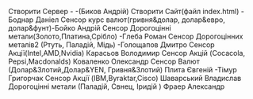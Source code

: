 Створити Сервер -               -(Биков Андрій)
Створити Сайт(файл index.html) - Боднар Даніел
Сенсор курс валют(гривня&долар, долар&евро, долар&фунт)-Бойко Андрій
Сенсор Дорогоцінні метали(Золото,Платина,Срібло)      -Глеба Роман
Сенсор Дорогоцінних металів2 (Ртуть, Паладій, Мідь)    -Голощапов Дмитро
Сенсор Акції(Intel,AMD,Nvidia)                        Карасьов Володимир
Сенсор Акцій (Cocacola, Pepsi,Macdonalds)            Коваленко Олександр
Сенсор Валют (Долар&Злотий,Долар&YEN, Гривня&Злотий)  Плита Євгеній -Тімур Григорчак
Сенсор Акції  (IBM,Byraktar,Cisco)                   Шаварський Владислав
Дорогоцінні метали (Паладій, Свнец, Іридій )        Фраер Александр

